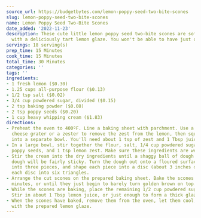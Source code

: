```yaml
---
source_url: https://budgetbytes.com/lemon-poppy-seed-two-bite-scones
slug: lemon-poppy-seed-two-bite-scones
name: Lemon Poppy Seed Two-Bite Scones
date_added: '2022-11-23'
description: These cute little lemon poppy seed two-bite scones are soft and sweet
  with a deliciously tart lemon glaze. You won't be able to have just one!
servings: 18 serving(s)
prep_time: 15 Minutes
cook_time: 15 Minutes
total_time: 30 Minutes
categories: ''
tags: ''
ingredients:
- 1 fresh lemon ($0.30)
- 1.25 cups all-purpose flour ($0.13)
- 1/2 tsp salt ($0.02)
- 3/4 cup powdered sugar, divided ($0.15)
- 2 tsp baking powder ($0.08)
- 2 tsp poppy seeds ($0.20)
- 1 cup heavy whipping cream ($1.83)
directions:
- Preheat the oven to 400ºF. Line a baking sheet with parchment. Use a small-holed
  cheese grater or a zester to remove the zest from the lemon, then squeeze the juice
  into a separate bowl. You'll need about 1 tsp of zest and 1 Tbsp juice.
- In a large bowl, stir together the flour, salt, 1/4 cup powdered sugar, baking powder,
  poppy seeds, and 1 tsp lemon zest. Make sure these ingredients are well combined.
- Stir the cream into the dry ingredients until a shaggy ball of dough forms. The
  dough will be fairly sticky. Turn the dough out onto a floured surface, divide it
  into three pieces, and shape each piece into a disc (about 3 inches diameter). Cut
  each disc into six triangles.
- Arrange the cut scones on the prepared baking sheet. Bake the scones for about 15
  minutes, or until they just begin to barely turn golden brown on top.
- While the scones are baking, place the remaining 1/2 cup powdered sugar in a bowl.
  Stir in about 1 Tbsp lemon juice, or just enough to form a thick glaze.
- When the scones have baked, remove them from the oven, let them cool, then drizzle
  with the prepared lemon glaze.
---
```

